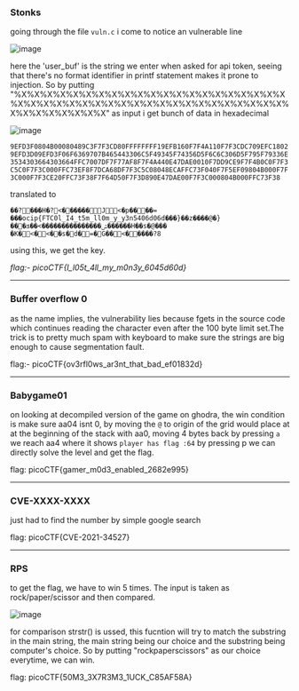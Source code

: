### Stonks

going through the file `vuln.c` i come to notice an vulnerable line

![image](https://github.com/oxo-crab/picoCTF/assets/111520157/44a6f7ca-d040-4d48-8431-47fdc093bf38)

here the 'user_buf' is the string we enter when asked for api token, seeing that there's no format identifier in printf statement makes it prone to injection. So by putting "%X%X%X%X%X%X%X%X%X%X%X%X%X%X%X%X%X%X%X%X%X%X%X%X%X%X%X%X%X%X%X%X%X%X%X%X%X%X%X%X%X%X%X%X%X%X%X%X%X%X" as input i get bunch of data in hexadecimal

![image](https://github.com/oxo-crab/picoCTF/assets/111520157/ad1581dc-ac04-4bd5-91e8-cdc58649e692)

```9EFD3F0804B00080489C3F7F3CD80FFFFFFFF19EFB160F7F4A110F7F3CDC709EFC18029EFD3D09EFD3F06F6369707B465443306C5F49345F74356D5F6C6C306D5F795F79336E3534303664303664FFC7007DF7F77AF8F7F4A440E47DAE0010F7DD9CE9F7F4B0C0F7F3C5C0F7F3C000FFC73EF8F7DCA68DF7F3C5C08048ECAFFC73F040F7F5EF09804B000F7F3C000F7F3CE20FFC73F38F7F64D50F7F3D890E47DAE00F7F3C000804B000FFC73F38```


translated to 

```��?���H�?<������J<�p����=	���ocip{FTC0l_I4_t5m_ll0m_y_y3n5406d06d���}��z����@�}���ݜ���������������>��ܦ������H��s�@���	�K�<�<��s�d�=�G��<�����?8```


using this, we get the key.

*flag:- picoCTF{I_l05t_4ll_my_m0n3y_6045d60d}*

---

### Buffer overflow 0

as the name implies, the vulnerability lies because fgets in the source code which continues reading the character even after the 100 byte limit set.The trick is to pretty much spam with keyboard to make sure the strings are big enough to cause segmentation fault.

flag:- picoCTF{ov3rfl0ws_ar3nt_that_bad_ef01832d}

---
### Babygame01

on looking at decompiled version of the game on ghodra, the win condition is make sure aa04 isnt 0, by moving the `@` to origin of the grid would place at at the beginning of the stack with aa0, moving 4 bytes back by pressing `a` we reach aa4 where it shows `player has flag :64`
by pressing p we can directly solve the level and get the flag.

flag: picoCTF{gamer_m0d3_enabled_2682e995}  

---

### CVE-XXXX-XXXX

just had to find the number by simple google search

flag: picoCTF{CVE-2021-34527}

---

### RPS

to get the flag, we have to win 5 times. The input is taken as rock/paper/scissor and then compared. 

![image](https://github.com/oxo-crab/picoCTF/assets/111520157/6881129b-8602-4979-8f13-e6b994afdab2)

for comparison strstr() is ussed, this fucntion will try to match the substring in the main string, the main string being our choice and the substring being computer's choice. So by putting "rockpaperscissors" as our choice everytime, we can win.

flag: picoCTF{50M3_3X7R3M3_1UCK_C85AF58A}



